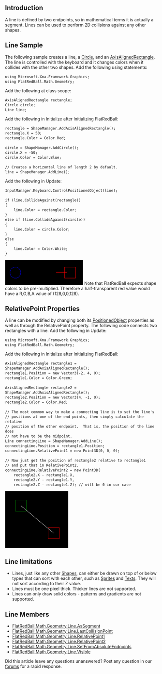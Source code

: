 ## Introduction

A line is defined by two endpoints, so in mathematical terms it is actually a segment. Lines can be used to perform 2D collisions against any other shapes.

## Line Sample

The following sample creates a line, a [Circle](/frb/docs/index.php?title=FlatRedBall.Math.Geometry.Circle "FlatRedBall.Math.Geometry.Circle"), and an [AxisAlignedRectangle](/frb/docs/index.php?title=FlatRedBall.Math.Geometry.AxisAlignedRectangle "FlatRedBall.Math.Geometry.AxisAlignedRectangle"). The line is controlled with the keyboard and it changes colors when it collides with the other two shapes. Add the following using statements:

    using Microsoft.Xna.Framework.Graphics;
    using FlatRedBall.Math.Geometry;

Add the following at class scope:

    AxisAlignedRectangle rectangle;
    Circle circle;
    Line line;

Add the following in Initialize after Initializing FlatRedBall:

    rectangle = ShapeManager.AddAxisAlignedRectangle();
    rectangle.X = 50;
    rectangle.Color = Color.Red;

    circle = ShapeManager.AddCircle();
    circle.X = -50;
    circle.Color = Color.Blue;

    // Creates a horizontal line of length 2 by default.
    line = ShapeManager.AddLine();

Add the following in Update:

    InputManager.Keyboard.ControlPositionedObject(line);

    if (line.CollideAgainst(rectangle))
    {
        line.Color = rectangle.Color;
    }
    else if (line.CollideAgainst(circle))
    {
        line.Color = circle.Color;
    }
    else
    {
        line.Color = Color.White;
    }

![LineTutorial.png](/media/migrated_media-LineTutorial.png) Note that FlatRedBall expects shape colors to be pre-multiplied. Therefore a half-transparent red value would have a R,G,B,A value of (128,0,0,128).

## RelativePoint Properties

A line can be modified by changing both its [PositionedObject](/frb/docs/index.php?title=FlatRedBall.PositionedObject "FlatRedBall.PositionedObject") properties as well as through the RelativePoint property. The following code connects two rectangles with a line. Add the following in Update:

    using Microsoft.Xna.Framework.Graphics;
    using FlatRedBall.Math.Geometry;

Add the following in Initialize after Initializing FlatRedBall:

    AxisAlignedRectangle rectangle1 = ShapeManager.AddAxisAlignedRectangle();
    rectangle1.Position = new Vector3(-2, 4, 0);
    rectangle1.Color = Color.Green;

    AxisAlignedRectangle rectangle2 = ShapeManager.AddAxisAlignedRectangle();
    rectangle2.Position = new Vector3(4, -1, 0);
    rectangle2.Color = Color.Red;

    // The most common way to make a connecting line is to set the line's
    // positions at one of the end points, then simply calculate the relative
    // position of the other endpoint.  That is, the position of the line does
    // not have to be the midpoint.
    Line connectingLine = ShapeManager.AddLine();
    connectingLine.Position = rectangle1.Position;
    connectingLine.RelativePoint1 = new Point3D(0, 0, 0);

    // Now just get the position of rectangle2 relative to rectangle1
    // and put that in RelativePoint2.
    connectingLine.RelativePoint2 = new Point3D(
        rectangle2.X - rectangle1.X,
        rectangle2.Y - rectangle1.Y,
        rectangle2.Z - rectangle1.Z); // will be 0 in our case

![ConnectedRectangles.png](/media/migrated_media-ConnectedRectangles.png)

## Line limitations

-   Lines, just like any other [Shapes](/frb/docs/index.php?title=FlatRedBall.Math.Geometry.ShapeManager "FlatRedBall.Math.Geometry.ShapeManager"), can either be drawn on top of or below types that can sort with each other, such as [Sprites](/frb/docs/index.php?title=FlatRedBall.Sprite "FlatRedBall.Sprite") and [Texts](/frb/docs/index.php?title=FlatRedBall.Graphics.Text "FlatRedBall.Graphics.Text"). They will not sort according to their Z value.
-   Lines must be one pixel thick. Thicker lines are not supported.
-   Lines can only draw solid colors - patterns and gradients are not supported.

## Line Members

-   [FlatRedBall.Math.Geometry.Line.AsSegment](/frb/docs/index.php?title=FlatRedBall.Math.Geometry.Line.AsSegment&action=edit&redlink=1 "FlatRedBall.Math.Geometry.Line.AsSegment (page does not exist)")
-   [FlatRedBall.Math.Geometry.Line.LastCollisionPoint](/frb/docs/index.php?title=FlatRedBall.Math.Geometry.Line.LastCollisionPoint "FlatRedBall.Math.Geometry.Line.LastCollisionPoint")
-   [FlatRedBall.Math.Geometry.Line.RelativePoint1](/frb/docs/index.php?title=FlatRedBall.Math.Geometry.Line.RelativePoint1 "FlatRedBall.Math.Geometry.Line.RelativePoint1")
-   [FlatRedBall.Math.Geometry.Line.RelativePoint2](/frb/docs/index.php?title=FlatRedBall.Math.Geometry.Line.RelativePoint1 "FlatRedBall.Math.Geometry.Line.RelativePoint1")
-   [FlatRedBall.Math.Geometry.Line.SetFromAbsoluteEndpoints](/frb/docs/index.php?title=FlatRedBall.Math.Geometry.Line.SetFromAbsoluteEndpoints "FlatRedBall.Math.Geometry.Line.SetFromAbsoluteEndpoints")
-   [FlatRedBall.Math.Geometry.Line.Visible](/frb/docs/index.php?title=FlatRedBall.Math.Geometry.Polygon.Visible "FlatRedBall.Math.Geometry.Polygon.Visible")

Did this article leave any questions unanswered? Post any question in our [forums](/frb/forum.md) for a rapid response.
